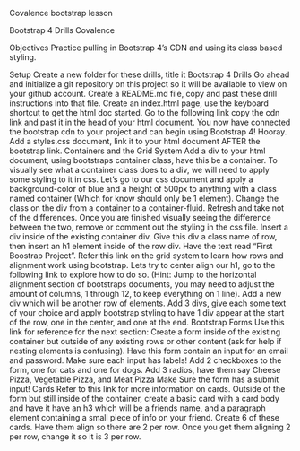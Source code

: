 Covalence bootstrap lesson

Bootstrap 4 Drills
Covalence

Objectives
Practice pulling in Bootstrap 4’s CDN and using its class based styling.

Setup
Create a new folder for these drills, title it Bootstrap 4 Drills
Go ahead and initialize a git repository on this project so it will be available to view on your github account.
Create a README.md file, copy and past these drill instructions into that file.
Create an index.html page, use the keyboard shortcut to get the html doc started.
Go to the following link copy the cdn link and past it in the head of your html document.
You now have connected the bootstrap cdn to your project and can begin using Bootstrap 4! Hooray.
Add a styles.css document, link it to your html document AFTER the bootstrap link.
Containers and the Grid System
Add a div to your html document, using bootstraps container class, have this be a container.
To visually see what a container class does to a div, we will need to apply some styling to it in css. Let’s go to our css document and apply a background-color of blue and a height of 500px to anything with a class named container (Which for know should only be 1 element).
Change the class on the div from a container to a container-fluid. Refresh and take not of the differences. Once you are finished visually seeing the difference between the two, remove or comment out the styling in the css file.
Insert a div inside of the existing container div. Give this div a class name of row, then insert an h1 element inside of the row div. Have the text read “First Boostrap Project”.
Refer this link on the grid system to learn how rows and alignment work using bootstrap. Lets try to center align our h1, go to the following link to explore how to do so. (Hint: Jump to the horizontal alignment section of bootstraps documents, you may need to adjust the amount of columns, 1 through 12, to keep everything on 1 line).
Add a new div which will be another row of elements. Add 3 divs, give each some text of your choice and apply bootstrap styling to have 1 div appear at the start of the row, one in the center, and one at the end.
Bootstrap Forms
Use this link for reference for the next section:
Create a form inside of the existing container but outside of any existing rows or other content (ask for help if nesting elements is confusing).
Have this form contain an input for an email and password. Make sure each input has labels!
Add 2 checkboxes to the form, one for cats and one for dogs.
Add 3 radios, have them say Cheese Pizza, Vegetable Pizza, and Meat Pizza
Make Sure the form has a submit input!
Cards
Refer to this link for more information on cards.
Outside of the form but still inside of the container, create a basic card with a card body and have it have an h3 which will be a friends name, and a paragraph element containing a small piece of info on your friend. Create 6 of these cards.
Have them align so there are 2 per row.
Once you get them aligning 2 per row, change it so it is 3 per row.